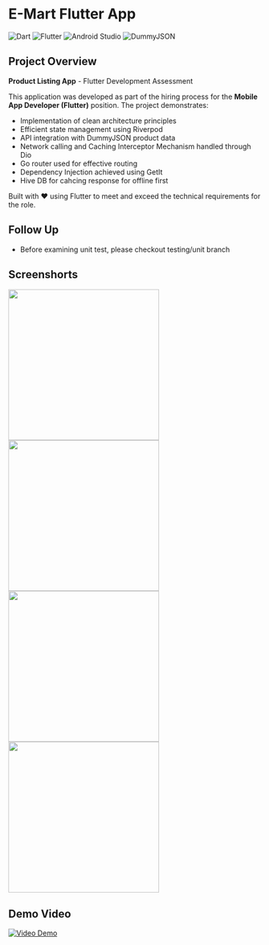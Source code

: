 # E-Mart Flutter App

![Dart](https://img.shields.io/badge/dart-%230175C2.svg?style=for-the-badge&logo=dart&logoColor=white)
![Flutter](https://img.shields.io/badge/Flutter-%2302569B.svg?style=for-the-badge&logo=Flutter&logoColor=white)
![Android Studio](https://img.shields.io/badge/android%20studio-346ac1?style=for-the-badge&logo=android%20studio&logoColor=white)
![DummyJSON](https://img.shields.io/badge/dummyjson-000000?style=for-the-badge&logo=json&logoColor=white)

## Project Overview

**Product Listing App** - Flutter Development Assessment  

This application was developed as part of the hiring process for the **Mobile App Developer (Flutter)** position. The project demonstrates:

- Implementation of clean architecture principles  
- Efficient state management using Riverpod  
- API integration with DummyJSON product data  
- Network calling and Caching Interceptor Mechanism handled through Dio 
- Go router used for effective routing
- Dependency Injection achieved using GetIt
- Hive DB for cahcing response for offline first  

Built with ❤️ using Flutter to meet and exceed the technical requirements for the role.

## Follow Up
- Before examining unit test, please checkout testing/unit branch

## Screenshorts

<img src="https://github.com/user-attachments/assets/040bd1cc-6489-411d-8c63-f849e7ed4ec9" width="300"/>
<img src="https://github.com/user-attachments/assets/d1913b38-ef95-4266-98ff-44832ec174b3" width="300"/>
</br>
<img src="https://github.com/user-attachments/assets/456cd4ca-328e-42b5-a937-ccd155f9734d" width="300"/>
<img src="https://github.com/user-attachments/assets/7238ae23-f3cd-4140-9ba1-abaf3ea9c354" width="300"/>

## Demo Video
[![Video Demo](https://img.shields.io/badge/Video_Demo-Watch-FF0000?style=for-the-badge&logo=youtube&logoColor=white)](https://drive.google.com/file/d/1r57nWL-r3QE1PwDio6R5aZ7mmt-_h5_o/view?usp=drive_link)
